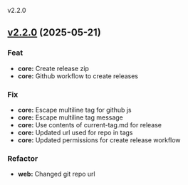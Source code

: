 
v2.2.0
## [v2.2.0](https://github.com/aleyoscar/resurrexit/compare/v2.1.0...v2.2.0) (2025-05-21)

### Feat

* **core:** Create release zip
* **core:** Github workflow to create releases

### Fix

* **core:** Escape multiline tag for github js
* **core:** Escape multiline tag message
* **core:** Use contents of current-tag.md for release
* **core:** Updated url used for repo in tags
* **core:** Updated permissions for create release workflow

### Refactor

* **web:** Changed git repo url


